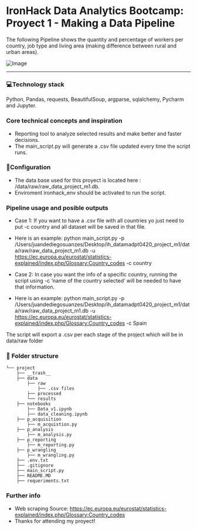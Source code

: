 # IronHack Data Analytics Bootcamp: Proyect 1 - Making a Data Pipeline

The following Pipeline shows the quantity and percentage of workers per country, job type and living area (making difference between rural and urban areas).

![Image](https://res.cloudinary.com/springboard-images/image/upload/q_auto,f_auto,fl_lossy/wordpress/2019/05/aiexcerpt.png)

---


### 💻**Technology stack**
Python, Pandas, requests, BeautifulSoup, argparse, sqlalchemy, Pycharm and Jupyter.

### **Core technical concepts and inspiration**
- Reporting tool to analyze selected results and make better and faster decisions.
- The main_script.py will generate a .csv file updated every time the script runs.

### 🔧**Configuration**
- The data base used for this proyect is located here : /data/raw/raw_data_project_m1.db.
- Enviroment ironhack_env should be activated to run the script.

### **Pipeline usage and posible outputs**
- Case 1:
If you want to have a .csv file with all countries yo just need to put -c country and all dataset will be saved in that file. 
- Here is an example:
python main_script.py -p /Users/juandediegosuanzes/Desktop/ih_datamadpt0420_project_m1/data/raw/raw_data_project_m1.db -u https://ec.europa.eu/eurostat/statistics-explained/index.php/Glossary:Country_codes -c country


- Case 2:
In case you want the info of a specific country,  running the script using -c ‘name of the country selected’ will be needed to have that information. 
- Here is an example: python main_script.py -p /Users/juandediegosuanzes/Desktop/ih_datamadpt0420_project_m1/data/raw/raw_data_project_m1.db -u https://ec.europa.eu/eurostat/statistics-explained/index.php/Glossary:Country_codes -c Spain


The script will export a .csv per each stage of the project which will be in data/raw folder
### 📁 **Folder structure**
```
└── project
    ├── __trash__
    ├── data
        ├── raw
            ├── .csv files
        ├── processed
        └── results
    ├── notebooks
        ├── Data_v1.ipynb
        ├── data_cleaning.ipynb
    ├── p_acquisition
        ├── m_acquistion.py
    ├── p_analysis
        ├── m_analysis.py
    ├── p_reporting
        ├── m_reporting.py
    ├── p_wrangling
        ├── m_wrangling.py
    ├── .env.txt
    ├── .gitignore
    ├── main_script.py
    ├── README.MD
    ├── requeriments.txt

```

### **Further info**
- Web scraping Source: https://ec.europa.eu/eurostat/statistics-explained/index.php/Glossary:Country_codes
- Thanks for attending my proyect!
